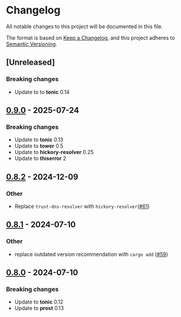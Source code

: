 # Changelog
All notable changes to this project will be documented in this file.

The format is based on [Keep a Changelog](https://keepachangelog.com/en/1.0.0/),
and this project adheres to [Semantic Versioning](https://semver.org/spec/v2.0.0.html).

## [Unreleased]

### Breaking changes
- Update to to **tonic** 0.14

## [0.9.0](https://github.com/TrueLayer/ginepro/compare/ginepro-v0.8.2...ginepro-v0.8.1) - 2025-07-24

### Breaking changes
- Update to **tonic** 0.13
- Update to **tower** 0.5
- Update to **hickory-resolver** 0.25
- Update to **thiserror** 2

## [0.8.2](https://github.com/TrueLayer/ginepro/compare/ginepro-v0.8.2...ginepro-v0.8.1) - 2024-12-09

### Other
- Replace `trust-dns-resolver` with `hickory-resolver`([#61](https://github.com/TrueLayer/ginepro/pull/61))

## [0.8.1](https://github.com/TrueLayer/ginepro/compare/ginepro-v0.8.0...ginepro-v0.8.1) - 2024-07-10

### Other
- replace outdated version recommendation with `cargo add` ([#59](https://github.com/TrueLayer/ginepro/pull/59))

## [0.8.0](https://github.com/TrueLayer/ginepro/compare/ginepro-v0.7.2...ginepro-v0.8.0) - 2024-07-10

### Breaking changes

* Update to **tonic** 0.12
* Update to **prost** 0.13
